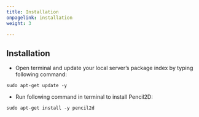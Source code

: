 ```yaml
---
title: Installation
onpagelink: installation
weight: 3

---
```


Installation
------------

- Open terminal and update your local server’s package index by typing following command:
  
```
sudo apt-get update -y
```

- Run following command in terminal to install Pencil2D:

```
sudo apt-get install -y pencil2d
```